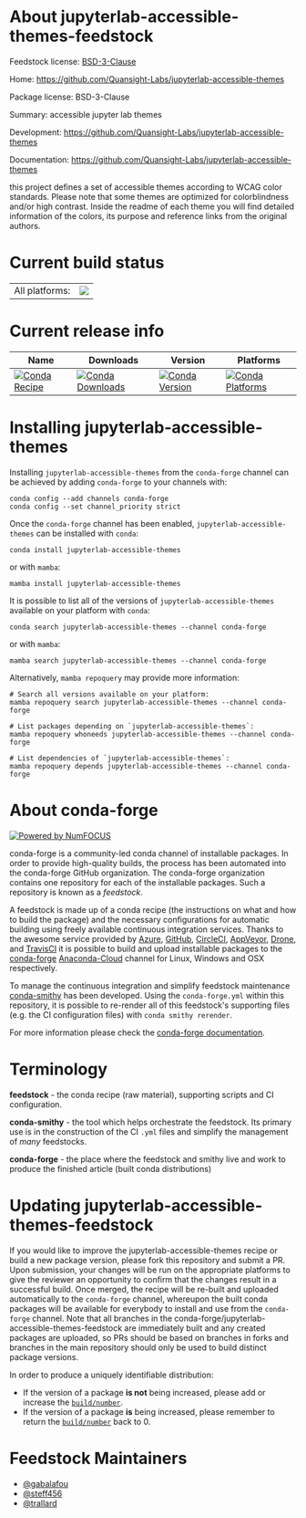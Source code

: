 About jupyterlab-accessible-themes-feedstock
============================================

Feedstock license: [BSD-3-Clause](https://github.com/conda-forge/jupyterlab-accessible-themes-feedstock/blob/main/LICENSE.txt)

Home: https://github.com/Quansight-Labs/jupyterlab-accessible-themes

Package license: BSD-3-Clause

Summary: accessible jupyter lab themes

Development: https://github.com/Quansight-Labs/jupyterlab-accessible-themes

Documentation: https://github.com/Quansight-Labs/jupyterlab-accessible-themes

this project defines a set of accessible themes according to WCAG color
standards. Please note that some themes are optimized for colorblindness
and/or high contrast. Inside the readme of each theme you will find
detailed information of the colors, its purpose and reference links from
the original authors.


Current build status
====================


<table><tr><td>All platforms:</td>
    <td>
      <a href="https://dev.azure.com/conda-forge/feedstock-builds/_build/latest?definitionId=19671&branchName=main">
        <img src="https://dev.azure.com/conda-forge/feedstock-builds/_apis/build/status/jupyterlab-accessible-themes-feedstock?branchName=main">
      </a>
    </td>
  </tr>
</table>

Current release info
====================

| Name | Downloads | Version | Platforms |
| --- | --- | --- | --- |
| [![Conda Recipe](https://img.shields.io/badge/recipe-jupyterlab--accessible--themes-green.svg)](https://anaconda.org/conda-forge/jupyterlab-accessible-themes) | [![Conda Downloads](https://img.shields.io/conda/dn/conda-forge/jupyterlab-accessible-themes.svg)](https://anaconda.org/conda-forge/jupyterlab-accessible-themes) | [![Conda Version](https://img.shields.io/conda/vn/conda-forge/jupyterlab-accessible-themes.svg)](https://anaconda.org/conda-forge/jupyterlab-accessible-themes) | [![Conda Platforms](https://img.shields.io/conda/pn/conda-forge/jupyterlab-accessible-themes.svg)](https://anaconda.org/conda-forge/jupyterlab-accessible-themes) |

Installing jupyterlab-accessible-themes
=======================================

Installing `jupyterlab-accessible-themes` from the `conda-forge` channel can be achieved by adding `conda-forge` to your channels with:

```
conda config --add channels conda-forge
conda config --set channel_priority strict
```

Once the `conda-forge` channel has been enabled, `jupyterlab-accessible-themes` can be installed with `conda`:

```
conda install jupyterlab-accessible-themes
```

or with `mamba`:

```
mamba install jupyterlab-accessible-themes
```

It is possible to list all of the versions of `jupyterlab-accessible-themes` available on your platform with `conda`:

```
conda search jupyterlab-accessible-themes --channel conda-forge
```

or with `mamba`:

```
mamba search jupyterlab-accessible-themes --channel conda-forge
```

Alternatively, `mamba repoquery` may provide more information:

```
# Search all versions available on your platform:
mamba repoquery search jupyterlab-accessible-themes --channel conda-forge

# List packages depending on `jupyterlab-accessible-themes`:
mamba repoquery whoneeds jupyterlab-accessible-themes --channel conda-forge

# List dependencies of `jupyterlab-accessible-themes`:
mamba repoquery depends jupyterlab-accessible-themes --channel conda-forge
```


About conda-forge
=================

[![Powered by
NumFOCUS](https://img.shields.io/badge/powered%20by-NumFOCUS-orange.svg?style=flat&colorA=E1523D&colorB=007D8A)](https://numfocus.org)

conda-forge is a community-led conda channel of installable packages.
In order to provide high-quality builds, the process has been automated into the
conda-forge GitHub organization. The conda-forge organization contains one repository
for each of the installable packages. Such a repository is known as a *feedstock*.

A feedstock is made up of a conda recipe (the instructions on what and how to build
the package) and the necessary configurations for automatic building using freely
available continuous integration services. Thanks to the awesome service provided by
[Azure](https://azure.microsoft.com/en-us/services/devops/), [GitHub](https://github.com/),
[CircleCI](https://circleci.com/), [AppVeyor](https://www.appveyor.com/),
[Drone](https://cloud.drone.io/welcome), and [TravisCI](https://travis-ci.com/)
it is possible to build and upload installable packages to the
[conda-forge](https://anaconda.org/conda-forge) [Anaconda-Cloud](https://anaconda.org/)
channel for Linux, Windows and OSX respectively.

To manage the continuous integration and simplify feedstock maintenance
[conda-smithy](https://github.com/conda-forge/conda-smithy) has been developed.
Using the ``conda-forge.yml`` within this repository, it is possible to re-render all of
this feedstock's supporting files (e.g. the CI configuration files) with ``conda smithy rerender``.

For more information please check the [conda-forge documentation](https://conda-forge.org/docs/).

Terminology
===========

**feedstock** - the conda recipe (raw material), supporting scripts and CI configuration.

**conda-smithy** - the tool which helps orchestrate the feedstock.
                   Its primary use is in the construction of the CI ``.yml`` files
                   and simplify the management of *many* feedstocks.

**conda-forge** - the place where the feedstock and smithy live and work to
                  produce the finished article (built conda distributions)


Updating jupyterlab-accessible-themes-feedstock
===============================================

If you would like to improve the jupyterlab-accessible-themes recipe or build a new
package version, please fork this repository and submit a PR. Upon submission,
your changes will be run on the appropriate platforms to give the reviewer an
opportunity to confirm that the changes result in a successful build. Once
merged, the recipe will be re-built and uploaded automatically to the
`conda-forge` channel, whereupon the built conda packages will be available for
everybody to install and use from the `conda-forge` channel.
Note that all branches in the conda-forge/jupyterlab-accessible-themes-feedstock are
immediately built and any created packages are uploaded, so PRs should be based
on branches in forks and branches in the main repository should only be used to
build distinct package versions.

In order to produce a uniquely identifiable distribution:
 * If the version of a package **is not** being increased, please add or increase
   the [``build/number``](https://docs.conda.io/projects/conda-build/en/latest/resources/define-metadata.html#build-number-and-string).
 * If the version of a package **is** being increased, please remember to return
   the [``build/number``](https://docs.conda.io/projects/conda-build/en/latest/resources/define-metadata.html#build-number-and-string)
   back to 0.

Feedstock Maintainers
=====================

* [@gabalafou](https://github.com/gabalafou/)
* [@steff456](https://github.com/steff456/)
* [@trallard](https://github.com/trallard/)

